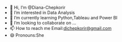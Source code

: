- 👋 Hi, I’m @Diana-Chepkorir
- 👀 I’m interested in Data Analysis
- 🌱 I’m currently learning Python,Tableau and Power BI
- 💞️ I’m looking to collaborate on ...
- 📫 How to reach me Email:dichepkorir@gmail.com
- 😄 Pronouns:She

<!---
Diana-Chepkorir/Diana-Chepkorir is a ✨ special ✨ repository because its `README.md` (this file) appears on your GitHub profile.
You can click the Preview link to take a look at your changes.
--->
